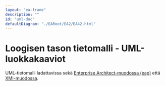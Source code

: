 ```yaml
---
layout: "ea-frame"
description: ""
id: "uml-doc"
defaultDiagram: "./EARoot/EA2/EA42.html"
---
```

# Loogisen tason tietomalli - UML-luokkakaaviot
UML-tietomalli ladattavissa sekä [Enterprise Architect-muodossa (eap)](../tonttijakosuunnitelma.eap?raw=true) että [XMI-muodossa](../tonttijakosuunnitelma.xml?raw=true).
